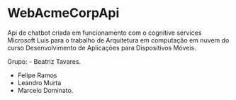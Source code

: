 # WebAcmeCorpApi
Api de chatbot criada em funcionamento com o cognitive services Microsoft Luis para o trabalho de Arquitetura em computação em nuvem do curso Desenvolvimento de Aplicações para Dispositivos Móveis.

Grupo: - Beatriz Tavares.
- Felipe Ramos
- Leandro Murta
- Marcelo Dominato.
